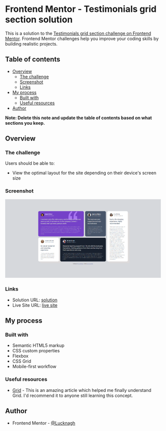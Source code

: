 # Frontend Mentor - Testimonials grid section solution

This is a solution to the [Testimonials grid section challenge on Frontend Mentor](https://www.frontendmentor.io/challenges/testimonials-grid-section-Nnw6J7Un7). Frontend Mentor challenges help you improve your coding skills by building realistic projects.

## Table of contents

- [Overview](#overview)
  - [The challenge](#the-challenge)
  - [Screenshot](#screenshot)
  - [Links](#links)
- [My process](#my-process)
  - [Built with](#built-with)
  - [Useful resources](#useful-resources)
- [Author](#author)

**Note: Delete this note and update the table of contents based on what sections you keep.**

## Overview

### The challenge

Users should be able to:

- View the optimal layout for the site depending on their device's screen size

### Screenshot

![](./images/screenshot.jpg)

### Links

- Solution URL: [solution](https://github.com/Lucknagh/testimonials-grid-section-main)
- Live Site URL: [live site](https://66a00b8ca909f131b4b8a554--effulgent-mermaid-d610d0.netlify.app)

## My process

### Built with

- Semantic HTML5 markup
- CSS custom properties
- Flexbox
- CSS Grid
- Mobile-first workflow

### Useful resources

- [Grid](https://origamid.com/projetos/css-grid-layout-guia-completo/) - This is an amazing article which helped me finally understand Grid. I'd recommend it to anyone still learning this concept.

## Author

- Frontend Mentor - [@Lucknagh](https://www.frontendmentor.io/profile/Lucknagh)
